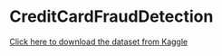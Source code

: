 
# CreditCardFraudDetection



[Click here to download the dataset from Kaggle](https://www.kaggle.com/datasets/mlg-ulb/creditcardfraud)
